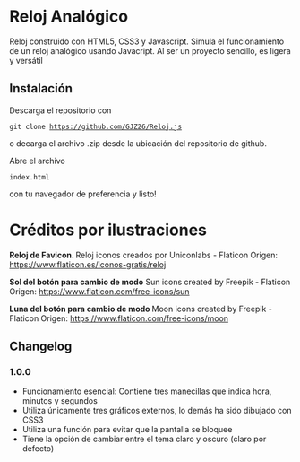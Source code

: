 # Reloj Analógico
Reloj construido con HTML5, CSS3 y Javascript. Simula el funcionamiento de un reloj analógico usando Javacript. Al ser un proyecto sencillo, es ligera y versátil

## Instalación
Descarga el repositorio con <pre><code>git clone https://github.com/GJZ26/Reloj.js</code></pre> o decarga el archivo .zip desde la ubicación del repositorio de github.

Abre el archivo <pre><code>index.html</code></pre> con tu navegador de preferencia y listo!


# Créditos por ilustraciones

<b> Reloj de Favicon. </b>
Reloj iconos creados por Uniconlabs - Flaticon
Origen: https://www.flaticon.es/iconos-gratis/reloj

<b> Sol del botón para cambio de modo</b>
Sun icons created by Freepik - Flaticon
Origen: https://www.flaticon.com/free-icons/sun

<b> Luna del botón para cambio de modo </b>
Moon icons created by Freepik - Flaticon
Origen: https://www.flaticon.com/free-icons/moon

## Changelog
### 1.0.0
* Funcionamiento esencial: Contiene tres manecillas que indica hora, minutos y segundos
* Utiliza únicamente tres gráficos externos, lo demás ha sido dibujado con CSS3
* Utiliza una función para evitar que la pantalla se bloquee
* Tiene la opción de cambiar entre el tema claro y oscuro (claro por defecto)
